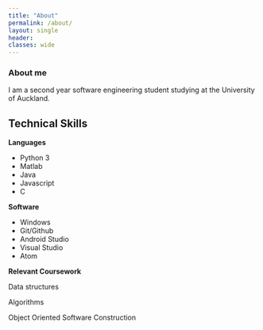 ```yaml
---
title: "About"
permalink: /about/
layout: single
header:
classes: wide
---
```

### About me
I am a second year software engineering student studying at the University of Auckland.

## Technical Skills

**Languages**

* Python 3
* Matlab
* Java
* Javascript
* C

**Software**

+ Windows
+ Git/Github
+ Android Studio
+ Visual Studio
+ Atom

**Relevant Coursework**

Data structures

Algorithms

Object Oriented Software Construction
